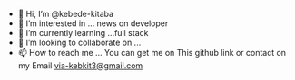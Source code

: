 - 👋 Hi, I’m @kebede-kitaba
- 👀 I’m interested in ... news on developer
- 🌱 I’m currently learning ...full stack 
- 💞️ I’m looking to collaborate on ...
- 📫 How to reach me ... You can get me on This github link or contact on my Email via-kebkit3@gmail.com

<!---
kebee-k/kebee-k is a ✨ special ✨ repository because its `README.md` (this file) appears on your GitHub profile.
You can click the Preview link to take a look at your changes.
--->
 
 
 
 
